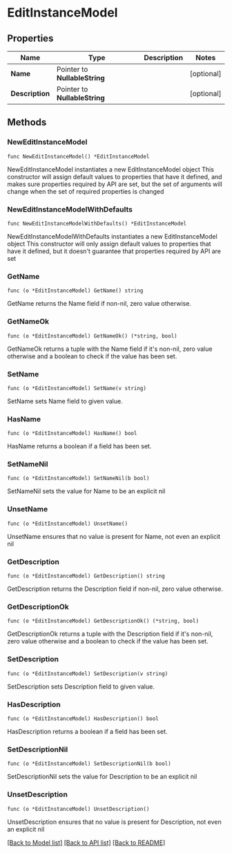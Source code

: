 # EditInstanceModel

## Properties

Name | Type | Description | Notes
------------ | ------------- | ------------- | -------------
**Name** | Pointer to **NullableString** |  | [optional] 
**Description** | Pointer to **NullableString** |  | [optional] 

## Methods

### NewEditInstanceModel

`func NewEditInstanceModel() *EditInstanceModel`

NewEditInstanceModel instantiates a new EditInstanceModel object
This constructor will assign default values to properties that have it defined,
and makes sure properties required by API are set, but the set of arguments
will change when the set of required properties is changed

### NewEditInstanceModelWithDefaults

`func NewEditInstanceModelWithDefaults() *EditInstanceModel`

NewEditInstanceModelWithDefaults instantiates a new EditInstanceModel object
This constructor will only assign default values to properties that have it defined,
but it doesn't guarantee that properties required by API are set

### GetName

`func (o *EditInstanceModel) GetName() string`

GetName returns the Name field if non-nil, zero value otherwise.

### GetNameOk

`func (o *EditInstanceModel) GetNameOk() (*string, bool)`

GetNameOk returns a tuple with the Name field if it's non-nil, zero value otherwise
and a boolean to check if the value has been set.

### SetName

`func (o *EditInstanceModel) SetName(v string)`

SetName sets Name field to given value.

### HasName

`func (o *EditInstanceModel) HasName() bool`

HasName returns a boolean if a field has been set.

### SetNameNil

`func (o *EditInstanceModel) SetNameNil(b bool)`

 SetNameNil sets the value for Name to be an explicit nil

### UnsetName
`func (o *EditInstanceModel) UnsetName()`

UnsetName ensures that no value is present for Name, not even an explicit nil
### GetDescription

`func (o *EditInstanceModel) GetDescription() string`

GetDescription returns the Description field if non-nil, zero value otherwise.

### GetDescriptionOk

`func (o *EditInstanceModel) GetDescriptionOk() (*string, bool)`

GetDescriptionOk returns a tuple with the Description field if it's non-nil, zero value otherwise
and a boolean to check if the value has been set.

### SetDescription

`func (o *EditInstanceModel) SetDescription(v string)`

SetDescription sets Description field to given value.

### HasDescription

`func (o *EditInstanceModel) HasDescription() bool`

HasDescription returns a boolean if a field has been set.

### SetDescriptionNil

`func (o *EditInstanceModel) SetDescriptionNil(b bool)`

 SetDescriptionNil sets the value for Description to be an explicit nil

### UnsetDescription
`func (o *EditInstanceModel) UnsetDescription()`

UnsetDescription ensures that no value is present for Description, not even an explicit nil

[[Back to Model list]](../README.md#documentation-for-models) [[Back to API list]](../README.md#documentation-for-api-endpoints) [[Back to README]](../README.md)


